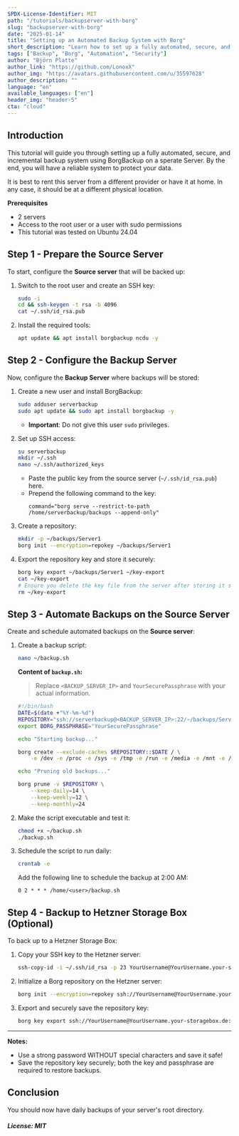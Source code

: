```yaml
---
SPDX-License-Identifier: MIT
path: "/tutorials/backupserver-with-borg"
slug: "backupserver-with-borg"
date: "2025-01-14"
title: "Setting up an Automated Backup System with Borg"
short_description: "Learn how to set up a fully automated, secure, and incremental backup system using Borg on a sperate Server."
tags: ["Backup", "Borg", "Automation", "Security"]
author: "Björn Platte"
author_link: "https://github.com/LonoxX"
author_img: "https://avatars.githubusercontent.com/u/35597628"
author_description: ""
language: "en"
available_languages: ["en"]
header_img: "header-5"
cta: "cloud"
---
```


## Introduction

This tutorial will guide you through setting up a fully automated, secure, and incremental backup system using BorgBackup on a sperate Server. By the end, you will have a reliable system to protect your data.

It is best to rent this server from a different provider or have it at home. In any case, it should be at a different physical location.

**Prerequisites**

* 2 servers
* Access to the root user or a user with sudo permissions
* This tutorial was tested on Ubuntu 24.04

## Step 1 - Prepare the Source Server

To start, configure the **Source server** that will be backed up:

1. Switch to the root user and create an SSH key:
   ```bash
   sudo -i
   cd && ssh-keygen -t rsa -b 4096
   cat ~/.ssh/id_rsa.pub
   ```

2. Install the required tools:
   ```bash
   apt update && apt install borgbackup ncdu -y
   ```

## Step 2 - Configure the Backup Server

Now, configure the **Backup Server** where backups will be stored:

1. Create a new user and install BorgBackup:
   ```bash
   sudo adduser serverbackup
   sudo apt update && sudo apt install borgbackup -y
   ```
   - **Important**: Do not give this user `sudo` privileges.

2. Set up SSH access:
   ```bash
   su serverbackup
   mkdir ~/.ssh
   nano ~/.ssh/authorized_keys
   ```
   - Paste the public key from the source server (`~/.ssh/id_rsa.pub`) here.
   - Prepend the following command to the key:
     ```
     command="borg serve --restrict-to-path /home/serverbackup/backups --append-only"
     ```

3. Create a repository:
   ```bash
   mkdir -p ~/backups/Server1
   borg init --encryption=repokey ~/backups/Server1
   ```

4. Export the repository key and store it securely:
   ```bash
   borg key export ~/backups/Server1 ~/key-export
   cat ~/key-export
   # Ensure you delete the key file from the server after storing it securely
   rm ~/key-export
   ```

## Step 3 - Automate Backups on the Source Server

Create and schedule automated backups on the **Source server**:

1. Create a backup script:
   ```bash
   nano ~/backup.sh
   ```

   **Content of `backup.sh`:**
   
   > Replace `<BACKUP_SERVER_IP>` and `YourSecurePassphrase` with your actual information.
   
   ```bash
   #!/bin/bash
   DATE=$(date +"%Y-%m-%d")
   REPOSITORY="ssh://serverbackup@<BACKUP_SERVER_IP>:22/~/backups/Server1"
   export BORG_PASSPHRASE="YourSecurePassphrase"

   echo "Starting backup..."

   borg create --exclude-caches $REPOSITORY::$DATE / \
       -e /dev -e /proc -e /sys -e /tmp -e /run -e /media -e /mnt -e /var/log

   echo "Pruning old backups..."

   borg prune -v $REPOSITORY \
       --keep-daily=14 \
       --keep-weekly=12 \
       --keep-monthly=24
   ```

2. Make the script executable and test it:
   ```bash
   chmod +x ~/backup.sh
   ./backup.sh
   ```

3. Schedule the script to run daily:
   ```bash
   crontab -e
   ```
   Add the following line to schedule the backup at 2:00 AM:
   ```
   0 2 * * * /home/<user>/backup.sh
   ```

## Step 4 - Backup to Hetzner Storage Box (Optional)

To back up to a Hetzner Storage Box:

1. Copy your SSH key to the Hetzner server:
   ```bash
   ssh-copy-id -i ~/.ssh/id_rsa -p 23 YourUsername@YourUsername.your-storagebox.de
   ```

2. Initialize a Borg repository on the Hetzner server:
   ```bash
   borg init --encryption=repokey ssh://YourUsername@YourUsername.your-storagebox.de:23/./Backup/SERVERNAME
   ```

3. Export and securely save the repository key:
   ```bash
   borg key export ssh://YourUsername@YourUsername.your-storagebox.de:23/./Backup/SERVERNAME ~/hetzner-key
   ```

---

**Notes:**
- Use a strong password WITHOUT special characters and save it safe!
- Save the repository key securely; both the key and passphrase are required to restore backups.

## Conclusion

You should now have daily backups of your server's root directory.

##### License: MIT

<!--

Contributor's Certificate of Origin

By making a contribution to this project, I certify that:

(a) The contribution was created in whole or in part by me and I have
    the right to submit it under the license indicated in the file; or

(b) The contribution is based upon previous work that, to the best of my
    knowledge, is covered under an appropriate license and I have the
    right under that license to submit that work with modifications,
    whether created in whole or in part by me, under the same license
    (unless I am permitted to submit under a different license), as
    indicated in the file; or

(c) The contribution was provided directly to me by some other person
    who certified (a), (b) or (c) and I have not modified it.

(d) I understand and agree that this project and the contribution are
    public and that a record of the contribution (including all personal
    information I submit with it, including my sign-off) is maintained
    indefinitely and may be redistributed consistent with this project
    or the license(s) involved.

Signed-off-by: Carsten <hallo@carstev.de>

-->
